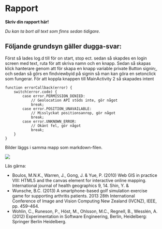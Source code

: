 
# Rapport

**Skriv din rapport här!**

_Du kan ta bort all text som finns sedan tidigare_.

## Följande grundsyn gäller dugga-svar:

Först så lades log.d till för on start, stop ect. sedan så skapdes en login screen med text, ruta 
för att skriva namn och en knapp. Sedan så skapas klick hanterare genom att för skapa en knapp 
variable private Button signin;, och sedan så görs en findviewbyid på signin så man kan göra en
setonclick som fungerar. För att koppla knappen till MainActivity 2 så skapades intent

```
function errorCallback(error) {
    switch(error.code) {
        case error.PERMISSION_DENIED:
            // Geolocation API stöds inte, gör något
            break;
        case error.POSITION_UNAVAILABLE:
            // Misslyckat positionsanrop, gör något
            break;
        case error.UNKNOWN_ERROR:
            // Okänt fel, gör något
            break;
    }
}
```

Bilder läggs i samma mapp som markdown-filen.

![](android.png)

Läs gärna:

- Boulos, M.N.K., Warren, J., Gong, J. & Yue, P. (2010) Web GIS in practice VIII: HTML5 and the canvas element for interactive online mapping. International journal of health geographics 9, 14. Shin, Y. &
- Wunsche, B.C. (2013) A smartphone-based golf simulation exercise game for supporting arthritis patients. 2013 28th International Conference of Image and Vision Computing New Zealand (IVCNZ), IEEE, pp. 459–464.
- Wohlin, C., Runeson, P., Höst, M., Ohlsson, M.C., Regnell, B., Wesslén, A. (2012) Experimentation in Software Engineering, Berlin, Heidelberg: Springer Berlin Heidelberg.
